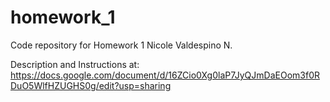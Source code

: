 # homework_1
Code repository for Homework 1 Nicole Valdespino N.

Description and Instructions at: https://docs.google.com/document/d/16ZCio0Xg0laP7JyQJmDaEOom3f0RDuO5WlfHZUGHS0g/edit?usp=sharing
